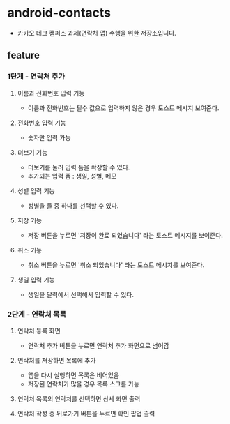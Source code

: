 # android-contacts

- 카카오 테크 캠퍼스 과제(연락처 앱) 수행을 위한 저장소입니다.

## feature

### 1단계 - 연락처 추가

1. 이름과 전화번호 입력 기능
    - 이름과 전화번호는 필수 값으로 입력하지 않은 경우 토스트 메시지 보여준다.

2. 전화번호 입력 기능
    - 숫자만 입력 가능

3. 더보기 기능
    - 더보기를 눌러 입력 폼을 확장할 수 있다.
    - 추가되는 입력 폼 : 생일, 성별, 메모

4. 성별 입력 기능
    - 성별을 둘 중 하나를 선택할 수 있다.

5. 저장 기능
    - 저장 버튼을 누르면 '저장이 완료 되었습니다' 라는 토스트 메시지를 보여준다.

6. 취소 기능
    - 취소 버튼을 누르면 '취소 되었습니다' 라는 토스트 메시지를 보여준다.

7. 생일 입력 기능
    - 생일을 달력에서 선택해서 입력할 수 있다.


### 2단계 - 연락처 목록

1. 연락처 등록 화면
    - 연락처 추가 버튼을 누르면 연락처 추가 화면으로 넘어감

2. 연락처를 저장하면 목록에 추가
    - 앱을 다시 실행하면 목록은 비어있음
    - 저장된 연락처가 많을 경우 목록 스크롤 가능

3. 연락처 목록의 연락처를 선택하면 상세 화면 출력

4. 연락처 작성 중 뒤로가기 버튼을 누르면 확인 팝업 출력